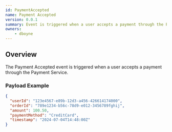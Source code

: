 ```yaml
---
id: PaymentAccepted
name: Payment Accepted
version: 0.0.1
summary: Event is triggered when a user accepts a payment through the Payment Service
owners:
    - dboyne
---
```


## Overview

The Payment Accepted event is triggered when a user accepts a payment through the Payment Service.

<NodeGraph />

### Payload Example

```json 
{
  "userId": "123e4567-e89b-12d3-a456-426614174000",
  "orderId": "789e1234-b56c-78d9-e012-3456789fghij",
  "amount": 100.50,
  "paymentMethod": "CreditCard",
  "timestamp": "2024-07-04T14:48:00Z"
}
```